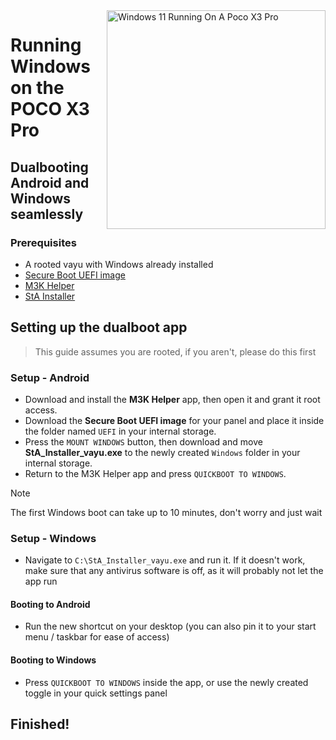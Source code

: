 <img align="right" src="https://github.com/woa-vayu-archive/src_vayu_windows/blob/main/2Poco X3 Pro Windows.png" width="350" alt="Windows 11 Running On A Poco X3 Pro">

# Running Windows on the POCO X3 Pro

## Dualbooting Android and Windows seamlessly

### Prerequisites
- A rooted vayu with Windows already installed
- [Secure Boot UEFI image](https://github.com/woa-vayu-archive/msmnilePkg/releases/latest)
- [M3K Helper](https://github.com/woa-vayu-archive/WoA-Helper-M3K/releases/latest)
- [StA Installer](https://github.com/woa-vayu-archive/Port-Windows-11-POCO-X3-Pro/releases/tag/dualboot)

## Setting up the dualboot app
> This guide assumes you are rooted, if you aren't, please do this first

### Setup - Android
- Download and install the **M3K Helper** app, then open it and grant it root access.
- Download the **Secure Boot UEFI image** for your panel and place it inside the folder named `UEFI` in your internal storage.
- Press the `MOUNT WINDOWS` button, then download and move **StA_Installer_vayu.exe** to the newly created `Windows` folder in your internal storage.
- Return to the M3K Helper app and press `QUICKBOOT TO WINDOWS`.
  
> [!NOTE]
> The first Windows boot can take up to 10 minutes, don't worry and just wait

### Setup - Windows
- Navigate to `C:\StA_Installer_vayu.exe` and run it. If it doesn't work, make sure that any antivirus software is off, as it will probably not let the app run

#### Booting to Android
- Run the new shortcut on your desktop (you can also pin it to your start menu / taskbar for ease of access)

#### Booting to Windows
- Press `QUICKBOOT TO WINDOWS` inside the app, or use the newly created toggle in your quick settings panel
  
## Finished!




















